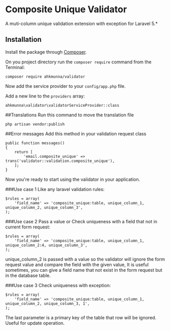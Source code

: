 # Composite Unique Validator
A muti-column unique validation extension with exception for Laravel 5.*

## Installation
Install the package through [Composer](http://getcomposer.org/).

On you project directory run the `composer require` command from the Terminal:

    composer require ahkmunna/validator

Now add the service provider to your `config/app.php` file.

Add a new line to the `providers` array:

    ahkmunna\validator\validatorServiceProvider::class

##Translations
Run this command to move the translation file

    php artisan vendor:publish

##Error messages
Add this method in your validation request class

    public function messages()
    {
        return [
            'email.composite_unique' => trans('validator::validation.composite_unique'),
        ];
    }

Now you're ready to start using the validator in your application.


###Use case 1
Like any laravel validation rules:

    $rules = array(
        'field_name' => 'composite_unique:table, unique_column_1, unique_column_2, unique_column_3',
    );


###Use case 2
Pass a value or Check uniqueness with a field that not in current form request:

    $rules = array(
        'field_name' => 'composite_unique:table, unique_column_1, unique_column_2:4, unique_column_3',
    );

unique_column_2 is passed with a value so the validator will ignore the form request value and compare the field with the given value, It is useful sometimes, you can give a field name that not exist in the form request but in the database table.

###Use case 3
Check uniqueness with exception:

    $rules = array(
        'field_name' => 'composite_unique:table, unique_column_1, unique_column_2, unique_column_3, 1',
    );

The last parameter is a primary key of the table that row will be ignored. Useful for update operation.
